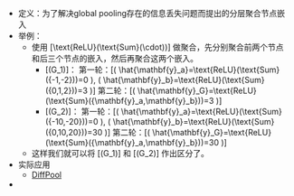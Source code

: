 - 定义：为了解决global pooling存在的信息丢失问题而提出的分层聚合节点嵌入
- 举例：
	- 使用 \[\text{ReLU}(\text{Sum}(\cdot))\] 做聚合，先分别聚合前两个节点和后三个节点的嵌入，然后再聚合这两个嵌入。
		- \[(G_1)\]：
		  第一轮：\[( \hat{\mathbf{y}_a}=\text{ReLU}(\text{Sum}({-1,-2}))=0 ), ( \hat{\mathbf{y}_b}=\text{ReLU}(\text{Sum}({0,1,2}))=3 )\]
		  第二轮：\[( \hat{\mathbf{y}_G}=\text{ReLU}(\text{Sum}({\mathbf{y}_a,\mathbf{y}_b}))=3 )\]
		- \[(G_2)\]：
		  第一轮：\[( \hat{\mathbf{y}_a}=\text{ReLU}(\text{Sum}({-10,-20}))=0 ), ( \hat{\mathbf{y}_b}=\text{ReLU}(\text{Sum}({0,10,20}))=30 )\]
		  第二轮：\[( \hat{\mathbf{y}_G}=\text{ReLU}(\text{Sum}({\mathbf{y}_a,\mathbf{y}_b}))=30 )\]
	- 这样我们就可以将 \[(G_1)\] 和 \[(G_2)\] 作出区分了。
- 实际应用
	- [DiffPool](https://blog.csdn.net/PolarisRisingWar/article/details/118001121#fn10)
-